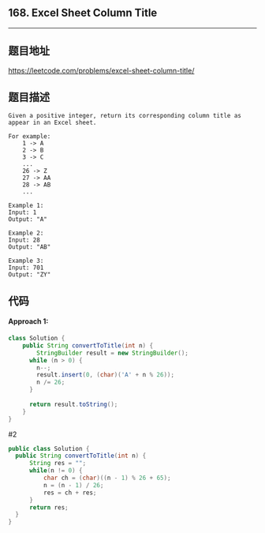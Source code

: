 ## 168. Excel Sheet Column Title

----
## 题目地址

https://leetcode.com/problems/excel-sheet-column-title/

## 题目描述
```
Given a positive integer, return its corresponding column title as appear in an Excel sheet.

For example:
    1 -> A
    2 -> B
    3 -> C
    ...
    26 -> Z
    27 -> AA
    28 -> AB 
    ...
    
Example 1:
Input: 1
Output: "A"

Example 2:
Input: 28
Output: "AB"

Example 3:
Input: 701
Output: "ZY"
```

## 代码

#### Approach 1:

```java
class Solution {
    public String convertToTitle(int n) {
    	StringBuilder result = new StringBuilder();
      while (n > 0) {
        n--;
        result.insert(0, (char)('A' + n % 26));
        n /= 26;
      }
      
      return result.toString();
    }
}
```

#2

```java
public class Solution {
  public String convertToTitle(int n) {
      String res = "";
      while(n != 0) {
          char ch = (char)((n - 1) % 26 + 65);
          n = (n - 1) / 26;
          res = ch + res;
      }
      return res;
  }
}
```











